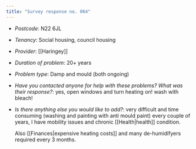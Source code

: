 ```yaml
---
title: "Survey response no. 064"
---
```


- *Postcode*: N22 6JL  
- *Tenancy*: Social housing, council housing  
- *Provider*: [[Haringey]]
- *Duration of problem*: 20+ years  
- *Problem type*: Damp and mould (both ongoing)  
- *Have you contacted anyone for help with these problems? What was their response?*: yes, open windows and turn heating on! wash with bleach!  
- *Is there anything else you would like to add?*: very difficult and time consuming (washing and painting with anti mould paint) every couple of years, I have mobility issues and chronic [[Health|health]] condition. 
    
  Also [[Finances|expensive heating costs]] and many de-humidifyers required every 3 months.